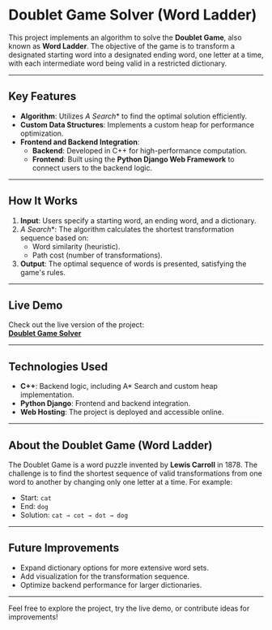 # Doublet Game Solver (Word Ladder)

This project implements an algorithm to solve the **Doublet Game**, also known as **Word Ladder**. The objective of the game is to transform a designated starting word into a designated ending word, one letter at a time, with each intermediate word being valid in a restricted dictionary.

---

## Key Features
- **Algorithm**: Utilizes **A* Search** to find the optimal solution efficiently.
- **Custom Data Structures**: Implements a custom heap for performance optimization.
- **Frontend and Backend Integration**: 
  - **Backend**: Developed in C++ for high-performance computation.
  - **Frontend**: Built using the **Python Django Web Framework** to connect users to the backend logic.

---

## How It Works
1. **Input**: Users specify a starting word, an ending word, and a dictionary.
2. **A* Search**: The algorithm calculates the shortest transformation sequence based on:
   - Word similarity (heuristic).
   - Path cost (number of transformations).
3. **Output**: The optimal sequence of words is presented, satisfying the game's rules.

---

## Live Demo
Check out the live version of the project:  
[**Doublet Game Solver**](https://www.doublet.martinestrin.com/)

---

## Technologies Used
- **C++**: Backend logic, including A* Search and custom heap implementation.
- **Python Django**: Frontend and backend integration.
- **Web Hosting**: The project is deployed and accessible online.

---

## About the Doublet Game (Word Ladder)
The Doublet Game is a word puzzle invented by **Lewis Carroll** in 1878. The challenge is to find the shortest sequence of valid transformations from one word to another by changing only one letter at a time. For example:
- Start: `cat`
- End: `dog`
- Solution: `cat → cot → dot → dog`

---

## Future Improvements
- Expand dictionary options for more extensive word sets.
- Add visualization for the transformation sequence.
- Optimize backend performance for larger dictionaries.

---

Feel free to explore the project, try the live demo, or contribute ideas for improvements!
